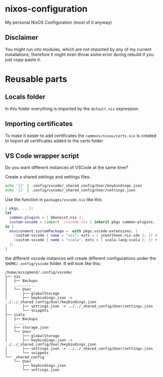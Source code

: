 # nixos-configuration
My personal NixOS Configuration (most of it anyway)

## Disclaimer
You might run into modules, which are not imported by any of my
current installations, therefore it might even throw some error
during rebuild if you just copy-paste it.

# Reusable parts
## Locals folder
In this folder everything is imported by the `default.nix` 
expression.

## Importing certificates
To make it easier to add certificates the `commons/nixos/certs.nix` 
is created to import all certificates added to the certs folder

## VS Code wrapper script
Do you want different instances of VSCode at the same time?

Create a shared settings and settings files:
```sh
echo '{}' | .config/vscode/_shared_config/User/keybindings.json
echo '{}' | .config/vscode/_shared_config/User/settings.json
```

Use the function in `packages/vscode.nix` like this
```nix
{ pkgs, ...}:
let
  common-plugins = [ bbenoist.nix ];
  custom-vscode = (import ./vscode.nix { inherit pkgs common-plugins; });
in {
  environment.systemPackage =  with pkgs.vscode-extensions; [
    (custom-vscode { name = "nix"; exts = [ jnoortheen.nix-ide ]; }) # creates `code-nix` command
    (custom-vscode { name = "scala"; exts = [ scala-lang.scala ]; }) # creates `code-scala` command
  ];
} 
```

the different vscode instances will create different configurations
under the `$HOME/.config/vscode` folder. It will look like this:
```
/home/azsigmond/.config/vscode/
├── nix
│   ├── Backups
|   ..........
│   └── User
│       ├── globalStorage
│       ├── keybindings.json -> ../../_shared_config/User/keybindings.json
│       ├── settings.json -> ../../_shared_config/User/settings.json
│       └── snippets
├── scala
│   ├── Backups
|   .....
│   ├── storage.json
│   └── User
│       ├── globalStorage
│       ├── keybindings.json -> ../../_shared_config/User/keybindings.json
│       ├── settings.json -> ../../_shared_config/User/settings.json
│       └── snippets
└── _shared_config
    └── User
        ├── keybindings.json
        └── settings.json
```
